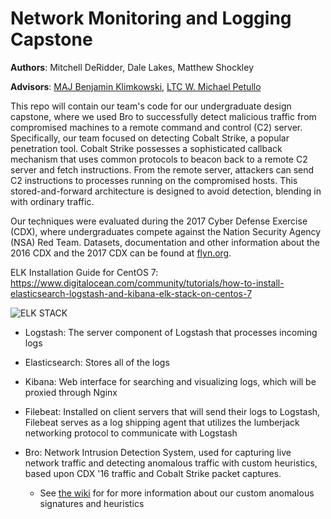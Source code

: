 # Network Monitoring and Logging Capstone

**Authors**: Mitchell DeRidder, Dale Lakes, Matthew Shockley

**Advisors**: [MAJ Benjamin Klimkowski](http://www.benklim.org), [LTC W. Michael Petullo](http://flyn.org)

This repo will contain our team's code for our undergraduate design capstone, where we used Bro to successfully detect malicious traffic from compromised machines to a remote command and control (C2) server. Specifically, our team focused on detecting Cobalt Strike, a popular penetration tool. Cobalt Strike possesses a sophisticated callback mechanism that uses common protocols to beacon back to a remote C2 server and fetch instructions. From the remote server, attackers can send C2 instructions to processes running on the compromised hosts. This stored-and-forward architecture is designed to avoid detection, blending in with ordinary traffic. 

Our techniques were evaluated during the 2017 Cyber Defense Exercise (CDX), where undergraduates compete against the Nation Security Agency (NSA) Red Team. Datasets, documentation and other information about the 2016 CDX and the 2017 CDX can be found at [flyn.org](https://flyn.org/). 

ELK Installation Guide for CentOS 7: 
https://www.digitalocean.com/community/tutorials/how-to-install-elasticsearch-logstash-and-kibana-elk-stack-on-centos-7
 
![ELK STACK](https://assets.digitalocean.com/articles/elk/elk-infrastructure.png)

* Logstash: The server component of Logstash that processes incoming logs

* Elasticsearch: Stores all of the logs

* Kibana: Web interface for searching and visualizing logs, which will be proxied through Nginx

* Filebeat: Installed on client servers that will send their logs to Logstash, Filebeat serves as a log shipping agent that utilizes the lumberjack networking protocol to communicate with Logstash

* Bro: Network Intrusion Detection System, used for capturing live network traffic and detecting anomalous traffic with custom heuristics, based upon CDX '16 traffic and Cobalt Strike packet captures.
	* See [the wiki](https://github.com/spitfire55/MegaDev_Capstone/wiki/Abnormal-Logging-Identifiers) for for more information about our custom anomalous signatures and heuristics
